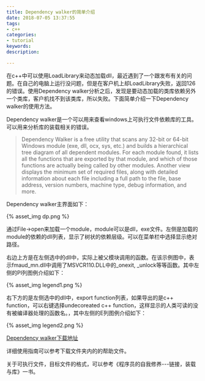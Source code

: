 ```yaml
---
title: Dependency walker的简单介绍
date: 2018-07-05 13:37:55
tags:
- c++
categories:
- tutorial
keywords:
description:

---
```




在c++中可以使用LoadLibrary来动态加载dll，最近遇到了一个跟发布有关的问题。在自己的电脑上运行没问题，但是在客户机上却LoadLibrary失败，返回126的错误。使用Dependency walker分析之后，发现是要动态加载的类库依赖另外一个类库，客户机找不到该类库，所以失败。下面简单介绍一下Dependency walker的使用方法。



Dependency walker是一个可以用来查看windows上可执行文件依赖库的工具。可以用来分析库的装载相关的错误。

> Dependency Walker is a free utility that scans any 32-bit or 64-bit Windows module (exe, dll, ocx, sys, etc.) and builds a hierarchical tree diagram of all dependent modules. For each module found, it lists all the functions that are exported by that module, and which of those functions are actually being called by other modules. Another view displays the minimum set of required files, along with detailed information about each file including a full path to the file, base address, version numbers, machine type, debug information, and more. 



<!--more-->

Dependency walker主界面如下：

{% asset_img dp.png %}

通过File->open来加载一个module，module可以是dll，exe文件。左侧是加载的module的依赖的dll列表，显示了树状的依赖层级。可以在菜单栏中选择显示绝对路径。



右边上方是在左侧选中的dll中，实际上被父模块调用的函数。在该示例图中，表示fmaud_mn.dll中调用了MSVCR110.DLL中的_onexit, _unlock等等函数。其中左侧的PI列图例介绍如下：

{% asset_img legend1.png %}



右下方的是左侧选中的dll中，export function列表，如果导出的是c++ function，可以右键选择undecoreated c++ function，这样显示的人类可读的没有被编译器处理的函数名。，其中左侧的E列图例介绍如下：

{% asset_img legend2.png %}



[Dependency walker下载地址](http://www.dependencywalker.com/)

详细使用指南可以参考下载文件夹内的的帮助文件。

关于可执行文件，目标文件的格式，可以参考《程序员的自我修养---链接，装载与库》一书。

